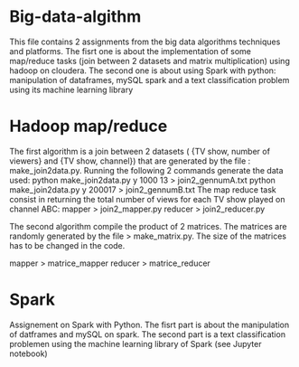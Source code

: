 # Big-data-algithm

This file contains 2 assignments from the big data algorithms techniques and platforms.
The fisrt one is about the implementation of some map/reduce tasks (join between 2 datasets and matrix multiplication) using hadoop on cloudera.
The second one  is about using Spark with python: manipulation of dataframes, mySQL spark and a text classification problem using its machine learning library 

# Hadoop map/reduce

The first algorithm is a join between 2 datasets ( {TV show, number of viewers} and {TV show, channel}) that are generated by the file : make_join2data.py. Running the following 2 commands generate the data used:
python make_join2data.py y 1000 13 > join2_gennumA.txt
python make_join2data.py y 200017 > join2_gennumB.txt
The map reduce task consist in returning the total number of views for each TV show played on channel ABC:
mapper > join2_mapper.py
reducer > join2_reducer.py

The second algorithm compile the product of 2 matrices.
The matrices are randomly generated by the file > make_matrix.py. The size of the matrices has to be changed in the code. 

mapper > matrice_mapper
reducer > matrice_reducer

# Spark

Assignement on Spark with Python. The fisrt part is about the manipulation of datframes and mySQL on spark. The second part is a text classification problemen using the machine learning library of Spark (see Jupyter notebook)
